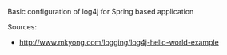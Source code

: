 Basic configuration of log4j for Spring based application

Sources:

* http://www.mkyong.com/logging/log4j-hello-world-example

